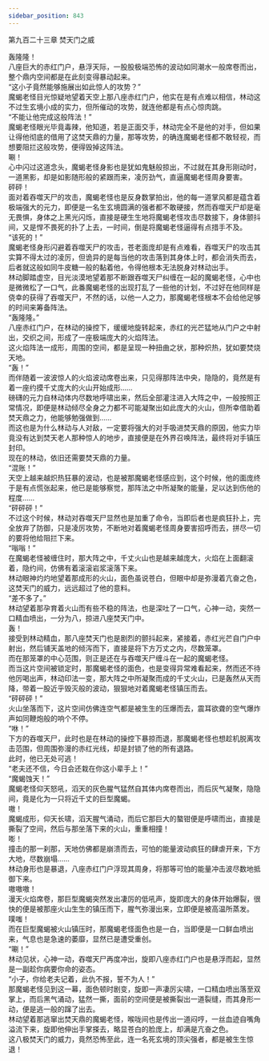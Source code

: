```yaml
---
sidebar_position: 843
---
```

 第九百二十三章 焚天门之威


轰隆隆！  
八座巨大的赤红门户，悬浮天际，一股股极端恐怖的波动如同潮水一般席卷而出，整个鼎内空间都是在此刻变得暴动起来。  
“这小子竟然能够施展出如此惊人的攻势？”  
魔蝎老怪目光惊疑地望着天空上那八座赤红门户，他实在是有点难以相信，林动这不过生玄境小成的实力，但所催动的攻势，就连他都是有点心惊肉跳。  
“不能让他完成这般阵法！”  
魔蝎老怪眼光毕竟毒辣，他知道，若是正面交手，林动完全不是他的对手，但如果让得他彻底的借用了这焚天鼎的力量，那等攻势，的确连魔蝎老怪都不敢轻视，而想要阻拦这般攻势，便得毁掉这阵法。  
唰！  
心中闪过这道念头，魔蝎老怪身影也是犹如鬼魅般掠出，不过就在其身形刚动时，一道黑影，却是如影随形般的紧跟而来，凌厉劲气，直逼魔蝎老怪周身要害。  
砰砰！  
面对着吞噬天尸的攻击，魔蝎老怪也是反身数掌拍出，他的每一道掌风都是蕴含着极端强大的元力，即便是一名生玄境圆满的强者都不敢硬接，然而吞噬天尸却是毫无畏惧，身体之上黑光闪烁，直接是硬生生地将魔蝎老怪攻击尽数接下，身体颤抖间，又是悍不畏死的扑了上去，一时间，倒是将魔蝎老怪逼得有点措手不及。  
“该死的！”  
魔蝎老怪身形闪避着吞噬天尸的攻击，苍老面庞却是有点难看，吞噬天尸的攻击其实算不得太过的凌厉，但诡异的是每当他的攻击落到其身体上时，都会消失而去，后者就这般如同牛皮糖一般的黏着他，令得他根本无法脱身对林动出手。  
林动脚踏虚空，目光淡漠地望着那不断跟吞噬天尸纠缠在一起的魔蝎老怪，心中也是微微松了一口气，此番魔蝎老怪的出现打乱了一些他的计划，不过好在他同样是侥幸的获得了吞噬天尸，不然的话，以他一人之力，那魔蝎老怪根本不会给他足够的时间来筹备阵法。  
“轰隆隆。”  
八座赤红门户，在林动的操控下，缓缓地旋转起来，赤红的光芒猛地从门户之中射出，交织之间，形成了一座极端庞大的火焰阵法。  
这火焰阵法一成形，周围的空间，都是呈现一种扭曲之状，那种炽热，犹如要焚烧天地。  
“轰！”  
而伴随着一波波惊人的火焰波动席卷出来，只见得那阵法中央，隐隐的，竟然是有着一座约摸千丈庞大的火山开始成形……  
磅礴的元力自林动体内尽数地呼啸出来，然后全部灌注进入大阵之中，一般按照正常情况，即便是林动倾尽全身之力都不可能凝聚出如此庞大的火山，但所幸借助着焚天鼎之力，他能够勉强做到……  
而这也是为什么林动与人对敌，一定要将强大的对手吸进焚天鼎的原因，他实力毕竟没有达到焚天老人那种惊人的地步，直接便是在外界召唤阵法，最终将对手镇压封印。  
现在的林动，依旧还需要焚天鼎的力量。  
“混账！”  
天空上越来越炽热狂暴的波动，也是被那魔蝎老怪感应到，这个时候，他的面庞终于是有点慌张起来，他已是能够察觉，那阵法之中所凝聚的能量，足以达到伤他的程度……  
“砰砰砰！”  
不过这个时候，林动对吞噬天尸显然也是加重了命令，当即后者也是疯狂扑上，完全放弃了防御，只是凌厉攻势，不断地对着魔蝎老怪周身要害招呼而去，拼尽一切的要将他给阻拦下来。  
“嗡嗡！”  
在魔蝎老怪被缠住时，那大阵之中，千丈火山也是越来越庞大，火焰在上面翻滚着，隐约间，仿佛有着滚滚岩浆滚落下来。  
林动眼神灼灼地望着那成形的火山，面色虽说苍白，但眼中却是弥漫着亢奋之色，这焚天门的威力，远远超过了他的意料。  
“差不多了。”  
林动望着那孕育着火山而有些不稳的阵法，也是深吐了一口气，心神一动，突然一口精血喷出，一分为八，掠进八座焚天门中。  
轰！  
接受到林动精血，那八座焚天门也是剧烈的颤抖起来，紧接着，赤红光芒自门户中射出，然后铺天盖地的倾泻而下，直接是将下方万丈之内，尽数笼罩。  
而在那笼罩的中心范围，则正是还在与吞噬天尸缠斗在一起的魔蝎老怪。  
而当这片空间被锁定时，那魔蝎老怪的面色，也是变得异常难看起来，然而还不待他厉喝出声，林动印法一变，那大阵之中所凝聚而成的千丈火山，已是轰然从天而降，带着一股近乎毁灭般的波动，狠狠地对着魔蝎老怪镇压而去。  
“砰砰砰！”  
火山坐落而下，这片空间仿佛连空气都是被生生的压爆而去，震耳欲聋的空气爆炸声如同鞭炮般的响个不停。  
“咻！”  
下方的吞噬天尸，此时也是在林动的操控下暴掠而退，那魔蝎老怪也想趁机脱离攻击范围，但周围弥漫的赤红光线，却是封锁了他的所有退路。  
此时，他已无处可逃！  
“老夫还不信，今日会还栽在你这小辈手上！”  
“魔蝎蚀天！”  
魔蝎老怪仰天怒吼，滔天的灰色腥气猛然自其体内席卷而出，而后灰气凝聚，隐隐间，竟是化为一只将近千丈的巨型魔蝎。  
嗷！  
魔蝎成形，仰天长啸，滔天腥气涌动，而后它那巨大的螯钳便是呼啸而出，直接是撕裂了空间，然后与那坐落下来的火山，重重相撞！  
嘭！  
撞击的那一刹那，天地仿佛都是崩溃而去，可怕的能量波动疯狂的肆虐开来，下方大地，尽数崩塌……  
林动身形也是暴退，八座赤红门户浮现其周身，将那等可怕的能量冲击波尽数地抵御下来。  
嗷嗷嗷！  
漫天火焰席卷，那巨型魔蝎突然发出凄厉的低吼声，旋即庞大的身体开始爆裂，很快的便是被那座火山生生的镇压而下，腥气弥漫出来，立即便是被高温所蒸发。  
噗嗤！  
而在巨型魔蝎被火山镇压时，那魔蝎老怪面色也是一白，当即便是一口鲜血喷出来，气息也是急速的萎靡，显然已是遭受重创。  
“唰！”  
林动见状，心神一动，吞噬天尸再度冲出，旋即八座赤红门户也是悬浮而起，显然是一副趁你病要你命的姿态。  
“小子，你给老夫记着，此仇不报，誓不为人！”  
那魔蝎老怪见到这一幕，面色顿时剧变，旋即一声凄厉尖啸，一口精血喷出落至双掌上，而后黑气涌动，猛然一撕，面前的空间便是被撕裂出一道裂缝，而其身形一动，便是逃一般的蹿了出去。  
林动望着那逃窜出焚天鼎的魔蝎老怪，喉咙间也是传出一道闷哼，一丝血迹自嘴角溢流下来，旋即他伸出手掌搽去，略显苍白的脸庞上，却满是亢奋之色。  
这八极焚天门的威力，竟然恐怖至此，连一名死玄境的顶尖强者，都是被生生惊退！  
  
  
